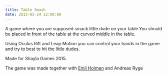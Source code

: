 ```yaml
---
title: Table Smash
date: 2015-05-24 12:00:00
---
```


A game where you are supposed smack little dude on your table.You should be placed in front of the table at the curved middle in the table. 

Using Oculus Rift and Leap Motion you can control your hands in the game and try to best to hit the little dudes.

Made for Shayla Games 2015.

The game was made together with [Emil Holmen](http://emilholmen.com) and Andreas Ryge
